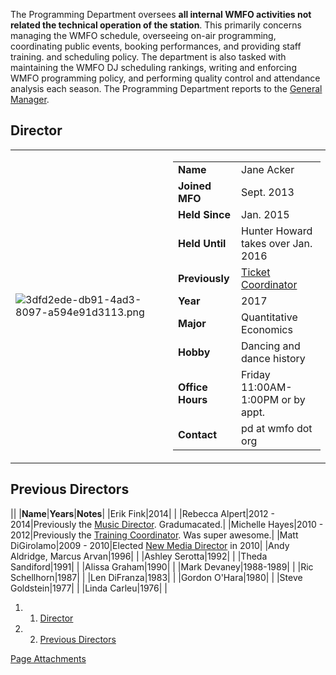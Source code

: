 The Programming Department oversees **all internal WMFO activities not related the technical operation of the station**. This primarily concerns managing the WMFO schedule, overseeing on-air programming, coordinating public events, booking performances, and providing staff training. and scheduling policy. The department is also tasked with maintaining the WMFO DJ scheduling rankings, writing and enforcing WMFO programming policy, and performing quality control and attendance analysis each season. The Programming Department reports to the [General Manager](https://wiki.wmfo.org/About_WMFO/Executive_Board/GM's_Office "GM's Office").

Director
--------

<table>
<col width="50%" />
<col width="50%" />
<tbody>
<tr class="odd">
<td align="left"><p><img src="https://wiki.wmfo.org/@api/deki/files/766/=3dfd2ede-db91-4ad3-8097-a594e91d3113.png" alt="3dfd2ede-db91-4ad3-8097-a594e91d3113.png" /></p></td>
<td align="left"><table>
<tbody>
<tr class="odd">
<td align="left"><strong>Name</strong></td>
<td align="left">Jane Acker</td>
</tr>
<tr class="even">
<td align="left"><strong>Joined MFO</strong></td>
<td align="left">Sept. 2013</td>
</tr>
<tr class="odd">
<td align="left"><strong>Held Since</strong></td>
<td align="left">Jan. 2015</td>
</tr>
<tr class="even">
<td align="left"><strong>Held Until</strong></td>
<td align="left">Hunter Howard takes over Jan. 2016</td>
</tr>
<tr class="odd">
<td align="left"><strong>Previously</strong></td>
<td align="left"><a href="https://wiki.wmfo.org/About_WMFO/Executive_Board/Music_Dept./Tickets_Office" title="Tickets Office">Ticket Coordinator</a></td>
</tr>
<tr class="even">
<td align="left"><strong>Year</strong></td>
<td align="left">2017</td>
</tr>
<tr class="odd">
<td align="left"><strong>Major</strong></td>
<td align="left">Quantitative Economics</td>
</tr>
<tr class="even">
<td align="left"><strong>Hobby</strong></td>
<td align="left">Dancing and dance history</td>
</tr>
<tr class="odd">
<td align="left"><strong>Office Hours</strong></td>
<td align="left">Friday 11:00AM-1:00PM or by appt.</td>
</tr>
<tr class="even">
<td align="left"><strong>Contact</strong></td>
<td align="left"><script type="text/javascript">
<!--
h='&#x77;&#x6d;&#102;&#x6f;&#46;&#x6f;&#114;&#x67;';a='&#64;';n='&#112;&#100;';e=n+a+h;
document.write('<a h'+'ref'+'="ma'+'ilto'+':'+e+'">'+e+'<\/'+'a'+'>');
// -->
</script><noscript>&#112;&#100;&#32;&#x61;&#116;&#32;&#x77;&#x6d;&#102;&#x6f;&#32;&#100;&#x6f;&#116;&#32;&#x6f;&#114;&#x67;</noscript></td>
</tr>
</tbody>
</table></td>
</tr>
</tbody>
</table>

Previous Directors
------------------

||
|**Name**|**Years**|**Notes**|
|Erik Fink|2014| |
|Rebecca Alpert|2012 - 2014|Previously the [Music Director](https://wiki.wmfo.org/About_WMFO/Executive_Board/Music_Dept. "Music Dept."). Gradumacated.|
|Michelle Hayes|2010 - 2012|Previously the [Training Coordinator](https://wiki.wmfo.org/About_WMFO/Executive_Board/Program_Dept./Training_Office "Training Office"). Was super awesome.|
|Matt DiGirolamo|2009 - 2010|Elected [New Media Director](https://wiki.wmfo.org/About_WMFO/Executive_Board/Publicity_Dept./New_Media_Office "Executive Board/Publicity/New Media") in 2010|
|Andy Aldridge, Marcus Arvan|1996| |
|Ashley Serotta|1992| |
|Theda Sandiford|1991| |
|Alissa Graham|1990| |
|Mark Devaney|1988-1989| |
|Ric Schellhorn|1987| |
|Len DiFranza|1983| |
|Gordon O'Hara|1980| |
|Steve Goldstein|1977| |
|Linda Carleu|1976| |

1.  1. [Director](#Director)
2.  2. [Previous Directors](#Previous_Directors)

[Page Attachments](https://wiki-files.wmfo.org/About_WMFO/Executive_Board/Program_Dept.)
